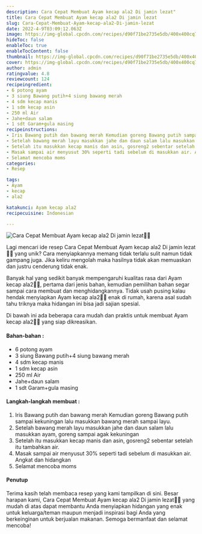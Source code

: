```yaml
---
description: Cara Cepat Membuat Ayam kecap ala2 Di jamin lezat"
title: Cara Cepat Membuat Ayam kecap ala2 Di jamin lezat
slug: Cara-Cepat-Membuat-Ayam-kecap-ala2-Di-jamin-lezat
date: 2022-4-9T03:09:12.063Z
image: https://img-global.cpcdn.com/recipes/d90f71be2735e5db/400x400cq70/photo.jpg
hideToc: false
enableToc: true
enableTocContent: false
thumbnail: https://img-global.cpcdn.com/recipes/d90f71be2735e5db/400x400cq70/photo.jpg
cover: https://img-global.cpcdn.com/recipes/d90f71be2735e5db/400x400cq70/photo.jpg
author: admin
ratingvalue: 4.8
reviewcount: 124
recipeingredient:
- 6 potong ayam
- 3 siung Bawang putih+4 siung bawang merah
- 4 sdm kecap manis
- 1 sdm kecap asin
- 250 ml Air
- Jahe+daun salam
- 1 sdt Garam+gula masing
recipeinstructions:
- Iris Bawang putih dan bawang merah Kemudian goreng Bawang putih sampai kekuningan lalu masukkan bawang merah sampai layu.
- Setelah bawang merah layu masukkan jahe dan daun salam lalu masukkan ayam, goreng sampai agak kekuningan
- Setelah itu masukkan kecap manis dan asin, gosreng2 sebentar setelah itu tambahkan air.
- Masak sampai air menyusut 30% seperti tadi sebelum di masukkan air. Angkat dan hidangkan
- Selamat mencoba moms
categories:
- Resep

tags:
- Ayam
- kecap
- ala2

katakunci: Ayam kecap ala2
recipecuisine: Indonesian

---
```


![Cara Cepat Membuat Ayam kecap ala2 Di jamin lezat👩‍🍳](https://img-global.cpcdn.com/recipes/d90f71be2735e5db/400x400cq70/photo.jpg)

Lagi mencari ide resep Cara Cepat Membuat Ayam kecap ala2 Di jamin lezat👩‍🍳 yang unik? Cara menyiapkannya memang tidak terlalu sulit namun tidak gampang juga. Jika keliru mengolah maka hasilnya tidak akan memuaskan dan justru cenderung tidak enak.

Banyak hal yang sedikit banyak mempengaruhi kualitas rasa dari Ayam kecap ala2👩‍🍳, pertama dari jenis bahan, kemudian pemilihan bahan segar sampai cara membuat dan menghidangkannya. Tidak usah pusing kalau hendak menyiapkan Ayam kecap ala2👩‍🍳 enak di rumah, karena asal sudah tahu triknya maka hidangan ini bisa jadi sajian spesial.

Di bawah ini ada beberapa cara mudah dan praktis untuk membuat Ayam kecap ala2👩‍🍳 yang siap dikreasikan.

<!--inarticleads1-->

#### Bahan-bahan :

- 6 potong ayam
- 3 siung Bawang putih+4 siung bawang merah
- 4 sdm kecap manis
- 1 sdm kecap asin
- 250 ml Air
- Jahe+daun salam
- 1 sdt Garam+gula masing

<!--inarticleads2-->

#### Langkah-langkah membuat :

1. Iris Bawang putih dan bawang merah Kemudian goreng Bawang putih sampai kekuningan lalu masukkan bawang merah sampai layu.
1. Setelah bawang merah layu masukkan jahe dan daun salam lalu masukkan ayam, goreng sampai agak kekuningan
1. Setelah itu masukkan kecap manis dan asin, gosreng2 sebentar setelah itu tambahkan air.
1. Masak sampai air menyusut 30% seperti tadi sebelum di masukkan air. Angkat dan hidangkan
1. Selamat mencoba moms

#### Penutup

Terima kasih telah membaca resep yang kami tampilkan di sini. Besar harapan kami, Cara Cepat Membuat Ayam kecap ala2 Di jamin lezat👩‍🍳 yang mudah di atas dapat membantu Anda menyiapkan hidangan yang enak untuk keluarga/teman maupun menjadi inspirasi bagi Anda yang berkeinginan untuk berjualan makanan. Semoga bermanfaat dan selamat mencoba!